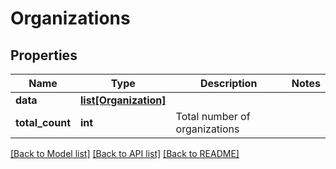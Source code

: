 # Organizations

## Properties
Name | Type | Description | Notes
------------ | ------------- | ------------- | -------------
**data** | [**list[Organization]**](Organization.md) |  | 
**total_count** | **int** | Total number of organizations  | 

[[Back to Model list]](../README.md#documentation-for-models) [[Back to API list]](../README.md#documentation-for-api-endpoints) [[Back to README]](../README.md)

